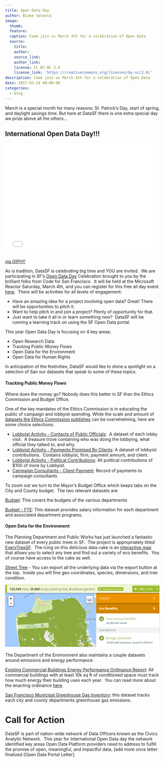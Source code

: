 ```yaml
---
title: Open Data Day
author: Blake Valenta
image:
  thumb: 
  feature: 
  caption: Come join us March 4th for a celebration of Open Data
  source:
    title:
    author:
    source_link: 
    author_link: 
    license: CC BY-NC 2.0
    license_link: 'https://creativecommons.org/licenses/by-nc/2.0/'
description: Come join us March 4th for a celebration of Open Data
date: 2017-02-24 00:00:00
categories:
  - blog
---
```



March is a special month for many reasons: St. Patrick’s Day, start of spring, and daylight savings time. But here at DataSF there is one extra special day we prize above all the others…

## International Open Data Day!!!

<iframe src="//giphy.com/embed/ytwDCq9aT3cgEyyYVO" width="480" height="360" frameBorder="0" class="giphy-embed" allowFullScreen></iframe><p><a href="http://giphy.com/gifs/birthday-dancing-beer-birthday-bot-ytwDCq9aT3cgEyyYVO">via GIPHY</a></p>

As is tradition, DataSF is celebrating big time and YOU are invited. &nbsp;We are participating in SF’s [Open Data Day](https://www.meetup.com/Code-for-San-Francisco-Civic-Hack-Night/events/237515330/) Celebration brought to you by the brilliant folks from Code for San Francisco. &nbsp;It will be held at the Microsoft Reactor Saturday, March 4th, and you can register for this free all day event [here](https://www.meetup.com/Code-for-San-Francisco-Civic-Hack-Night/events/237515330/). &nbsp;There will be activities for all levels of engagement:

* Have an amazing idea for a project involving open data? Great! There will be opportunities to pitch it.
* Want to help pitch in and join a project? Plenty of opportunity for that.
* Just want to take it all in or learn something new? &nbsp;DataSF will be running a learning track on using the SF Open Data portal. &nbsp;&nbsp;

This year Open Data Day is focusing on 4 key areas:

* Open Research Data
* Tracking Public Money Flows
* Open Data for the Environment
* Open Data for Human Rights

In anticipation of the festivities, DataSF would like to shine a spotlight on a selection of San our datasets that speak to some of these topics.

#### Tracking Public Money Flows

Where does the money go? Nobody does this better in SF than the Ethics Commission and Budget Office. &nbsp;

One of the key mandates of the Ethics Commission is in educating the public of campaign and lobbyist spending. While the scale and amount of [datasets the Ethics Commission publishes](https://data.sfgov.org/browse?Department-Metrics_Publishing-Department=Ethics+Commission&amp;category=City+Management+and+Ethics&amp;limitTo=datasets) can be overwhelming, here are some choice selections:

* [Lobbyist Activity - Contacts of Public Officials](https://data.sfgov.org/City-Management-and-Ethics/Lobbyist-Activity-Contacts-of-Public-Officials/hr5m-xnxc): &nbsp;A dataset of each lobby visit. &nbsp;A treasure trove containing who was doing the lobbying, what official they talked to, and why.
* [Lobbyist Activity - Payments Promised By Clients](https://data.sfgov.org/City-Management-and-Ethics/Lobbyist-Activity-Payments-Promised-By-Clients/s2fy-y3my): A dataset of lobbyist contributions. &nbsp;Contains lobbyist, firm, payment amount, and client.
* [Lobbyist Activity - Political Contributions](https://data.sfgov.org/City-Management-and-Ethics/Lobbyist-Activity-Political-Contributions/sa8r-purn): All political contributions of $100 of more by Lobbyist.
* [Campaign Consultants - Client Payment](https://data.sfgov.org/City-Management-and-Ethics/Campaign-Consultants-Client-Payments/tc9q-72uj): Record of payments to campaign consultants

To zoom out we turn to the Mayor’s Budget Office which keeps tabs on the City and County budget. &nbsp;The two relevant datasets are:

[Budget](https://data.sfgov.org/City-Management-and-Ethics/Budget/xdgd-c79v): This covers the budgets of the various departments

[Budget - FTE](https://data.sfgov.org/City-Management-and-Ethics/Budget-FTE/4zfx-f2ts): This dataset provides salary information for each department and associated department programs.

#### Open Data for the Environment

The Planning Department and Public Works has just launched a fantastic new dataset of every public trees in SF. &nbsp;The project is appropriately titled [EveryTreeSF](http://sf-planning.org/everytreesf-%E2%80%93-street-tree-census). &nbsp;The icing on this delicious data cake is an [interactive map](http://urbanforestmap.org/tag/everytreesf/) that allows you to select any tree and find out a variety of eco benefits. &nbsp;You of course have access to the cake as well.

[Street Tree](http://urbanforestmap.org/tag/everytreesf/) - You can export all the underlying data via the export button at the top. &nbsp;Inside you will fine geo coordinates, species, dimensions, and tree condition.

![](/uploads/versions/everytreeweb---x----624-251x---.png)

The Department of the Environment also maintains a couple datasets around emissions and energy performance:

[Existing Commercial Buildings Energy Performance Ordinance Report](https://data.sfgov.org/Energy-and-Environment/Existing-Commercial-Buildings-Energy-Performance-O/j2j3-acqj): All commercial buildings with at least 10k sq ft of conditioned space must track how much energy their building uses each year. &nbsp;You can read more about the enacting ordinance [here](https://sfenvironment.org/energy/energy-efficiency/commercial-and-multifamily-properties/existing-commercial-buildings-energy-performance-ordinance).

[San Francisco Municipal Greenhouse Gas Inventory](https://data.sfgov.org/Energy-and-Environment/San-Francisco-Municipal-Greenhouse-Gas-Inventory/pxac-sadh): this dataset tracks each city and county departments greenhouse gas emissions. &nbsp;

# Call for Action

DataSF is part of nation-wide network of Data Officers known as the Civics Analytic Network. &nbsp;This year for International Open Data day the network identified key areas Open Data Platform providers need to address to fulfill the promise of open, meaningful, and impactful data. [add more once letter finalized [Open Data Portal Letter].